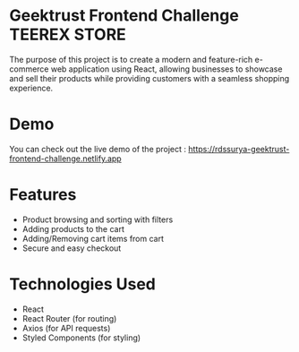 # Geektrust Frontend Challenge TEEREX STORE

The purpose of this project is to create a modern and feature-rich e-commerce web application using React, allowing businesses to showcase and sell their products while providing customers with a seamless shopping experience.

# Demo
You can check out the live demo of the project : https://rdssurya-geektrust-frontend-challenge.netlify.app

# Features
* Product browsing and sorting with filters
* Adding products to the cart
* Adding/Removing cart items from cart
* Secure and easy checkout

# Technologies Used
* React
* React Router (for routing)
* Axios (for API requests)
* Styled Components (for styling)